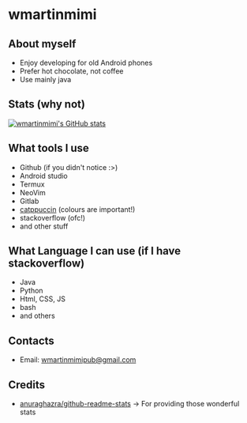 # wmartinmimi

<!--
**wmartinmimi/wmartinmimi** is a ✨ _special_ ✨ repository because its `README.md` (this file) appears on your GitHub profile.

Here are some ideas to get you started:

- 🔭 I’m currently working on ...
- 🌱 I’m currently learning ...
- 👯 I’m looking to collaborate on ...
- 🤔 I’m looking for help with ...
- 💬 Ask me about ...
- 📫 How to reach me: ...
- 😄 Pronouns: ...
- ⚡ Fun fact: ...
-->

## About myself

- Enjoy developing for old Android phones
- Prefer hot chocolate, not coffee
- Use mainly java

## Stats (why not)

[![wmartinmimi's GitHub stats](https://github-readme-stats.vercel.app/api?username=wmartinmimi&count_private=true&show_icons=true&include_all_commits=true)](https://github.com/wmartinmimi)

## What tools I use

- Github (if you didn't notice :>)
- Android studio
- Termux
- NeoVim
- Gitlab
- [catppuccin](https://github.com/catppuccin/catppuccin) (colours are important!)
- stackoverflow (ofc!)
- and other stuff

## What Language I can use (if I have stackoverflow)
- Java
- Python
- Html, CSS, JS
- bash
- and others

## Contacts

- Email: wmartinmimipub@gmail.com

## Credits

- [anuraghazra/github-readme-stats](https://github.com/anuraghazra/github-readme-stats) -> For providing those wonderful stats
